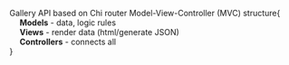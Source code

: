 Gallery API based on Chi router
Model-View-Controller (MVC) structure{ \
    &emsp; **Models** - data, logic rules\
    &emsp; **Views** - render data (html/generate JSON)\
    &emsp; **Controllers** - connects all\
}